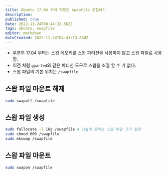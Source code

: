 ```yaml
---
title: Ubuntu 17.04 부터 적용된 swapfile 조절하기
description: 
published: true
date: 2022-11-24T08:44:32.562Z
tags: ubuntu, swapfile
editor: markdown
dateCreated: 2022-11-24T04:41:13.830Z
---
```


- 우분투 17.04 부터는 스왑 메모리를 스왑 파티션을 사용하지 않고 스왑 파일로 사용함.
- 이전 처럼 `gparted`와 같은 파티션 도구로 스왑을 조절 할 수 가 없다.
- 스왑 파일의 기본 위치는 `/swapfile`

## 스왑 파일 마운트 해제
```bash
sudo swapoff /swapfile
```

## 스왑 파일 생성
```bash
sudo fallocate -l 16g /swapfile # 16g에 원하는 스왑 파일 크기 설정
sudo chmod 600 /swapfile
sudo mkswap /swapfile
```

## 스왑 파일 마운트
```bash
sudo swapon /swapfile
```
